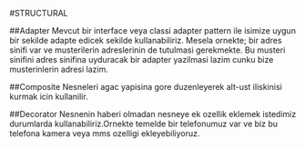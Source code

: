 #STRUCTURAL

##Adapter
Mevcut bir interface veya classi adapter pattern ile isimize uygun bir sekilde adapte edicek sekilde kullanabiliriz.
Mesela ornekte; bir adres sinifi var ve musterilerin adreslerinin de tutulmasi gerekmekte.
Bu musteri sinifini adres sinifina uyduracak bir adapter yazilmasi lazim cunku bize musterinlerin adresi lazim.

##Composite
Nesneleri agac yapisina gore duzenleyerek alt-ust iliskinisi kurmak icin kullanilir.


##Decorator
Nesnenin haberi olmadan nesneye ek ozellik eklemek istedimiz durumlarda kullanabiliriz.Ornekte temelde bir telefonumuz
var ve biz bu telefona kamera veya mms ozelligi ekleyebiliyoruz.


